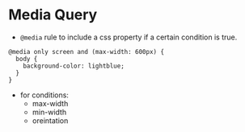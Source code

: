 # Media Query

- `@media` rule to include a css property if a certain condition is true.

```
@media only screen and (max-width: 600px) {
  body {
    background-color: lightblue;
  }
}
```

- for conditions:
    - max-width
    - min-width
    - oreintation

